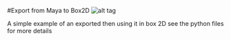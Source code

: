 #Export from Maya to Box2D
![alt tag](http://nccastaff.bournemouth.ac.uk/jmacey/GraphicsLib/Demos/SimpleNGL.png)

A simple example of an exported then using it in box 2D see the python files for more details
